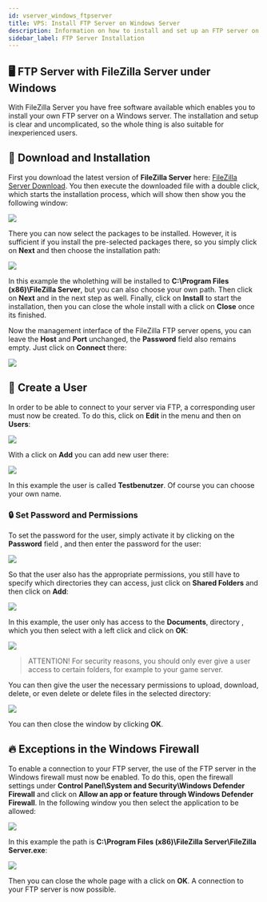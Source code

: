 ```yaml
---
id: vserver_windows_ftpserver
title: VPS: Install FTP Server on Windows Server
description: Information on how to install and set up an FTP server on your Windows VPS from ZAP-Hosting - ZAP-Hosting.com documentation
sidebar_label: FTP Server Installation
---
```



## 🖥️ FTP Server with FileZilla Server under Windows

With FileZilla Server you have free software available which enables you to install your own FTP server on a Windows server. The installation and setup is clear and uncomplicated, so the whole thing is also suitable for inexperienced users.


## 💾 Download and Installation

First you download the latest version of **FileZilla Server** here: [FileZilla Server Download](https://filezilla-project.org/download.php?type=server).
You then execute the downloaded file with a double click, which starts the installation process, which will show then show you the following window: 

![](https://screensaver01.zap-hosting.com/index.php/s/gEAbHGxdqXPeF2K/preview)

There you can now select the packages to be installed. However, it is sufficient if you install the pre-selected packages there, so you simply click on **Next** and then choose the installation path:

![](https://screensaver01.zap-hosting.com/index.php/s/s7Zs8wLKMjGoY6a/preview)

In this example the wholething will be installed to **C:\Program Files (x86)\FileZilla Server**, but you can also choose your own path. 
Then click on **Next** and in the next step as well. Finally, click on **Install** to start the installation, then you can close the whole install with a click on **Close** once its finished. 

Now the management interface of the FileZilla FTP server opens, you can leave the **Host** and **Port** unchanged, the **Password** field also remains empty. Just click on **Connect** there:

![](https://screensaver01.zap-hosting.com/index.php/s/kibqZNDz5J8YKwy/preview)

## 👨 Create a User

In order to be able to connect to your server via FTP, a corresponding user must now be created.
To do this, click on **Edit** in the menu and then on **Users**:

![](https://screensaver01.zap-hosting.com/index.php/s/zXHCBymFWHmbMTk/preview)


With a click on **Add** you can add new user there:

![](https://screensaver01.zap-hosting.com/index.php/s/n9SMFbDxgi8k59y/preview)

In this example the user is called **Testbenutzer**. Of course you can choose your own name.

### 🔒 Set Password and Permissions

To set the password for the user, simply activate it by clicking on the **Password** field , and then enter the password for the user:

![](https://screensaver01.zap-hosting.com/index.php/s/snjxbG2FNnYD6nX/preview)

So that the user also has the appropriate permissions, you still have to specify which directories they can access, just click on **Shared Folders** and then click on **Add**: 

![](https://screensaver01.zap-hosting.com/index.php/s/MwXRFeKx6Fti9mT/preview)

In this example, the user only has access to the **Documents**, directory , which you then select with a left click and click on **OK**:

![](https://screensaver01.zap-hosting.com/index.php/s/aXt8KfxQdQQgMqp/preview)

> ATTENTION! For security reasons, you should only ever give a user access to certain folders, for example to your game server.

You can then give the user the necessary permissions to upload, download, delete, or even delete or delete files in the selected directory:

![](https://screensaver01.zap-hosting.com/index.php/s/BeQYGibMayzorm8/preview)

You can then close the window by clicking **OK**.


## 🔥 Exceptions in the Windows Firewall

To enable a connection to your FTP server, the use of the FTP server in the Windows firewall must now be enabled. To do this, open the firewall settings under **Control Panel\System and Security\Windows Defender Firewall** and click on **Allow an app or feature through Windows Defender Firewall**.
In the following window you then select the application to be allowed:

![](https://screensaver01.zap-hosting.com/index.php/s/KycczyrwtHPA4qq/preview)

In this example the path is **C:\Program Files (x86)\FileZilla Server\FileZilla Server.exe**:

![](https://screensaver01.zap-hosting.com/index.php/s/2TCfSaZkNrkswSL/preview)

Then you can close the whole page with a click on **OK**. A connection to your FTP server is now possible.
